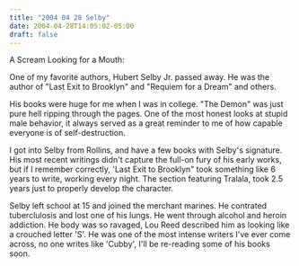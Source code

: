 ```yaml
---
title: "2004 04 28 Selby"
date: 2004-04-28T14:05:02-05:00
draft: false
---
```


A Scream Looking for a Mouth:

One of my favorite authors, Hubert Selby Jr. passed away. He was the author of "Last Exit to Brooklyn" and "Requiem for a Dream" and others. 

His books were huge for me when I was in college. "The Demon" was just pure hell ripping through the pages. One of the most honest looks at stupid male behavior, it always served as a great reminder to me of how capable everyone is of self-destruction.

I got into Selby from Rollins, and have a few books with Selby's signature. His most recent writings didn't capture the full-on fury of his early works, but if I remember correctly, 'Last Exit to Brooklyn" took something like 6 years to write, working every night. The section featuring Tralala, took 2.5 years just to properly develop the character. 

Selby left school at 15 and joined the merchant marines. He contrated tuberclulosis and lost one of his lungs. He went through alcohol and heroin addiction. He body was so ravaged, Lou Reed described him as looking like a crouched letter 'S'. He was one of the most intense writers I've ever come across, no one writes like 'Cubby', I'll be re-reading some of his books soon.

